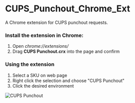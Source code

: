 CUPS_Punchout_Chrome_Ext
========================

A Chrome extension for CUPS punchout requests.

### Install the extension in Chrome:
1. Open *chrome://extensions/*
2. Drag **CUPS Punchout.crx** into the page and confirm

### Using the extension
1. Select a SKU on web page
2. Right click the selection and choose "CUPS Punchout"
3. Click the desired environment

![CUPS Punchout](http://d.pr/i/27ZL+ "CUPS Punchout")
